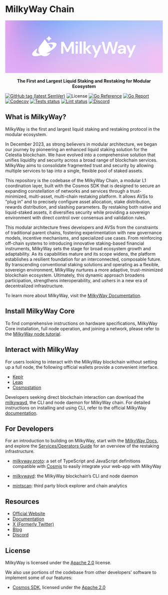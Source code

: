 # MilkyWay Chain

[![Website](.img/cover.jpg)](https://milkyway.zone)

**<p align="center">The First and Largest Liquid Staking and Restaking for Modular Ecosystem</p>**

[![GitHub tag (latest SemVer)](https://img.shields.io/github/v/tag/milkyway-labs/milkyway)](https://github.com/milkyway-labs/milkyway/releases)
![License](https://img.shields.io/github/license/milkyway-labs/milkyway.svg)
[![Go Reference](https://pkg.go.dev/badge/github.com/milkyway-labs/milkyway/.svg)](https://pkg.go.dev/github.com/milkyway-labs/milkyway/)
[![Go Report](https://goreportcard.com/badge/github.com/milkyway-labs/milkyway)](https://goreportcard.com/report/github.com/milkyway-labs/milkyway)
[![Codecov](https://codecov.io/gh/milkyway-labs/milkyway/branch/main/graph/badge.svg)](https://codecov.io/gh/milkyway-labs/milkyway/branch/main)
[![Tests status](https://github.com/milkyway-labs/milkyway/actions/workflows/test.yml/badge.svg?branch=main)](https://github.com/milkyway-labs/milkyway/actions/workflows/test.yml?query=branch%3Amain+)
[![Lint status](https://github.com/milkyway-labs/milkyway/actions/workflows/lint.yml/badge.svg?branch=main)](https://github.com/milkyway-labs/milkyway/actions/workflows/lint.yml?query=branch%3Amain+)
[![Discord](https://img.shields.io/discord/1166634853576482876)](https://discord.com/invite/4ywmNE3tqq)

## What is MilkyWay?

MilkyWay is the first and largest liquid staking and restaking protocol in the modular ecosystem.

In December 2023, as strong believers in modular architecture, we began our journey by pioneering an enhanced liquid staking solution for the Celestia blockchain. We have evolved into a comprehensive solution that unifies liquidity and security across a broad range of blockchain services. MilkyWay aims to consolidate fragmented trust and security by allowing multiple services to tap into a single, flexible pool of staked assets.

This repository is the codebase of the MilkyWay Chain, a modular L1 coordination layer, built with the Cosmos SDK that is designed to secure an expanding constellation of networks and services through a trust-minimized, multi-asset, multi-chain restaking platform. It allows AVSs to “plug in” and to precisely configure asset allocation, stake distribution, rewards distribution, and slashing parameters. By restaking both native and liquid-staked assets, it diversifies security while providing a sovereign environment with direct control over consensus and validation rules.

This modular architecture frees developers and AVSs from the constraints of traditional parent chains, fostering experimentation with new governance models, incentive mechanisms, and specialized use cases. From reinforcing off-chain systems to introducing innovative staking-based financial instruments, MilkyWay sets the stage for broad ecosystem growth and adaptability. As its capabilities mature and its scope widens, the platform establishes a resilient foundation for an interconnected, composable future. By transcending conventional staking solutions and operating as a flexible, sovereign environment, MilkyWay nurtures a more adaptive, trust-minimized blockchain ecosystem. Ultimately, this dynamic approach broadens participation, strengthens interoperability, and ushers in a new era of decentralized infrastructure.

To learn more about MilkyWay, visit the [MilkyWay Documentation](https://docs.milkyway.zone/).

## Install MilkyWay Core

To find comprehensive instructions on hardware specifications, MilkyWay Core installation, full node operation, and joining a network, please refer to the [MilkyWay node tutorial](https://docs.milkyway.zone/modular-restaking/guides/consensus).

## Interact with MilkyWay

For users looking to interact with the MilkyWay blockchain without setting up a full node, the following official wallets provide a convenient interface.

- [Keplr](https://chromewebstore.google.com/detail/keplr/dmkamcknogkgcdfhhbddcghachkejeap)
- [Leap](https://chromewebstore.google.com/detail/keplr/dmkamcknogkgcdfhhbddcghachkejeap) 
- [Cosmostation](https://chromewebstore.google.com/detail/cosmostation-wallet/fpkhgmpbidmiogeglndfbkegfdlnajnf?hl=en)

Developers seeking direct blockchain interaction can download the [milkywayd](https://github.com/orgs/milkyway-labs/packages?repo_name=milkyway), the CLI and node daemon for MilkyWay chain. For detailed instructions on installing and using CLI, refer to the official MilkyWay [documentation](https://docs.milkyway.zone/).

## For Developers

For an introduction to building on MilkyWay, start with the [MilkyWay Docs](https://docs.milkyway.zone/), and explore the [Services/Operators Guide](https://docs.milkyway.zone/modular-restaking/guides) for an overview of the restaking infrastructure.

- [milkyway.proto](https://github.com/milkyway-labs/milkyway.proto): a set of TypeScript and JavaScript definitions compatible with [Cosmjs](https://github.com/cosmos/cosmjs) to easily integrate your web-app with MilkyWay

- [milkywayd](https://github.com/orgs/milkyway-labs/packages?repo_name=milkyway): the MilkyWay blockchain’s CLI and node daemon

- [mintscan](https://www.mintscan.io/milkyway): third party block explorer and chain analytics

## Resources

- [Official Website](https://milkyway.zone)
- [Documentation](https://docs.milkyway.zone/)
- [X (Formerly Twitter)](https://twitter.com/milky_way_zone)
- [Blog](https://medium.com/milkyway-zone)
- [Discord](https://discord.com/invite/4ywmNE3tqq)

## License

MilkyWay is licensed under the [Apache 2.0](LICENSE) license.

We also use portions of the codebase from other developers' software to implement some of our features:

- [Cosmos SDK](https://github.com/cosmos/cosmos-sdk), licensed under the [Apache 2.0](https://github.com/cosmos/cosmos-sdk?tab=Apache-2.0-1-ov-file)